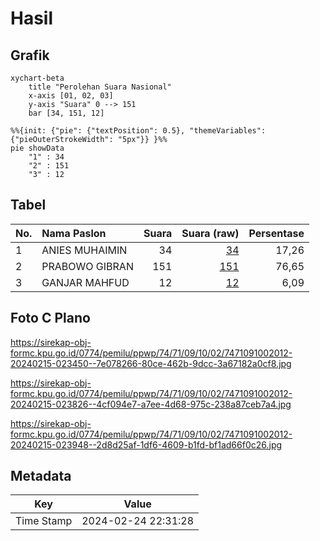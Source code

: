 # Hasil

## Grafik

```mermaid
xychart-beta
    title "Perolehan Suara Nasional"
    x-axis [01, 02, 03]
    y-axis "Suara" 0 --> 151
    bar [34, 151, 12]
```

```mermaid
%%{init: {"pie": {"textPosition": 0.5}, "themeVariables": {"pieOuterStrokeWidth": "5px"}} }%%
pie showData
    "1" : 34
    "2" : 151
    "3" : 12
```

## Tabel

| No. | Nama Paslon    | Suara | Suara (raw) | Persentase |
|:--- |:-------------- | -----:| -----------:| ----------:|
| 1   | ANIES MUHAIMIN | 34    | [34][p-1]   | 17,26      |
| 2   | PRABOWO GIBRAN | 151   | [151][p-2]  | 76,65      |
| 3   | GANJAR MAHFUD  | 12    | [12][p-3]   | 6,09       |


[p-1]: https://github.com/gigit-pemilu/pemilu-2024/blob/main/pilpres/hitung-suara/sub/74-sulawesi-tenggara/sub/71-kota-kendari/sub/09-puuwatu/sub/1002-watulondo/sub/012-tps/sub/paslon-1.txt
[p-2]: https://github.com/gigit-pemilu/pemilu-2024/blob/main/pilpres/hitung-suara/sub/74-sulawesi-tenggara/sub/71-kota-kendari/sub/09-puuwatu/sub/1002-watulondo/sub/012-tps/sub/paslon-2.txt
[p-3]: https://github.com/gigit-pemilu/pemilu-2024/blob/main/pilpres/hitung-suara/sub/74-sulawesi-tenggara/sub/71-kota-kendari/sub/09-puuwatu/sub/1002-watulondo/sub/012-tps/sub/paslon-3.txt

## Foto C Plano

https://sirekap-obj-formc.kpu.go.id/0774/pemilu/ppwp/74/71/09/10/02/7471091002012-20240215-023450--7e078266-80ce-462b-9dcc-3a67182a0cf8.jpg

https://sirekap-obj-formc.kpu.go.id/0774/pemilu/ppwp/74/71/09/10/02/7471091002012-20240215-023826--4cf094e7-a7ee-4d68-975c-238a87ceb7a4.jpg

https://sirekap-obj-formc.kpu.go.id/0774/pemilu/ppwp/74/71/09/10/02/7471091002012-20240215-023948--2d8d25af-1df6-4609-b1fd-bf1ad66f0c26.jpg


## Metadata

| Key        | Value               |
| ---------- | ------------------- |
| Time Stamp | 2024-02-24 22:31:28 |




